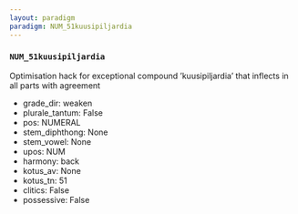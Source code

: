 ```yaml
---
layout: paradigm
paradigm: NUM_51kuusipiljardia
---
```

### ` NUM_51kuusipiljardia `

Optimisation hack for exceptional compound ’kuusipiljardia’ that inflects in all parts with agreement
* grade_dir: weaken
* plurale_tantum: False
* pos: NUMERAL
* stem_diphthong: None
* stem_vowel: None
* upos: NUM
* harmony: back
* kotus_av: None
* kotus_tn: 51
* clitics: False
* possessive: False
